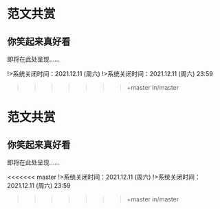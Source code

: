 # 范文共赏

## 你笑起来真好看

即将在此处呈现……

!>系统关闭时间：2021.12.11 (周六) !>系统关闭时间：2021.12.11 (周六) 23:59
>>>>>>>+master
in/master
# 范文共赏

## 你笑起来真好看

即将在此处呈现……

<<<<<<< master
!>系统关闭时间：2021.12.11 (周六) !>系统关闭时间：2021.12.11 (周六) 23:59
>>>>>>>+master
in/master
